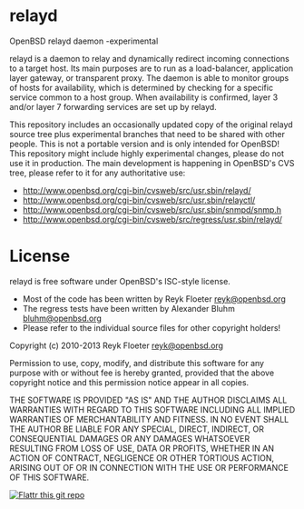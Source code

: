 relayd
======

OpenBSD relayd daemon -experimental

relayd is a daemon to relay and dynamically redirect incoming
connections to a target host.  Its main purposes are to run as a
load-balancer, application layer gateway, or transparent proxy.  The
daemon is able to monitor groups of hosts for availability, which is
determined by checking for a specific service common to a host group.
When availability is confirmed, layer 3 and/or layer 7 forwarding
services are set up by relayd.

This repository includes an occasionally updated copy of the original
relayd source tree plus experimental branches that need to be shared
with other people.  This is not a portable version and is only
intended for OpenBSD!  This repository might include highly
experimental changes, please do not use it in production.  The main
development is happening in OpenBSD's CVS tree, please refer to it for
any authoritative use:

* http://www.openbsd.org/cgi-bin/cvsweb/src/usr.sbin/relayd/
* http://www.openbsd.org/cgi-bin/cvsweb/src/usr.sbin/relayctl/
* http://www.openbsd.org/cgi-bin/cvsweb/src/usr.sbin/snmpd/snmp.h
* http://www.openbsd.org/cgi-bin/cvsweb/src/regress/usr.sbin/relayd/

License
=======

relayd is free software under OpenBSD's ISC-style license.

* Most of the code has been written by Reyk Floeter <reyk@openbsd.org>
* The regress tests have been written by Alexander Bluhm <bluhm@openbsd.org>
* Please refer to the individual source files for other copyright holders!

Copyright (c) 2010-2013 Reyk Floeter <reyk@openbsd.org>

Permission to use, copy, modify, and distribute this software for any
purpose with or without fee is hereby granted, provided that the above
copyright notice and this permission notice appear in all copies.

THE SOFTWARE IS PROVIDED "AS IS" AND THE AUTHOR DISCLAIMS ALL WARRANTIES
WITH REGARD TO THIS SOFTWARE INCLUDING ALL IMPLIED WARRANTIES OF
MERCHANTABILITY AND FITNESS. IN NO EVENT SHALL THE AUTHOR BE LIABLE FOR
ANY SPECIAL, DIRECT, INDIRECT, OR CONSEQUENTIAL DAMAGES OR ANY DAMAGES
WHATSOEVER RESULTING FROM LOSS OF USE, DATA OR PROFITS, WHETHER IN AN
ACTION OF CONTRACT, NEGLIGENCE OR OTHER TORTIOUS ACTION, ARISING OUT OF
OR IN CONNECTION WITH THE USE OR PERFORMANCE OF THIS SOFTWARE.

[![Flattr this git repo](http://api.flattr.com/button/flattr-badge-large.png)](https://flattr.com/thing/1094377/OpenBSD-relayd)
